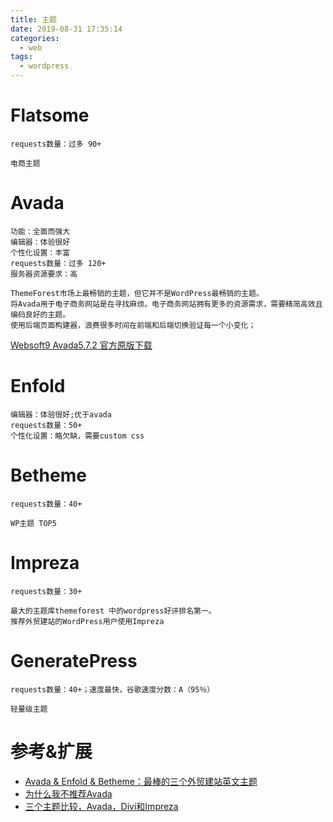 ```yaml
---
title: 主题
date: 2019-08-31 17:35:14
categories:
  - web
tags:
  - wordpress
---
```


# Flatsome

```
requests数量：过多 90+

电商主题
```

# Avada

```
功能：全面而强大
编辑器：体验很好
个性化设置：丰富
requests数量：过多 120+
服务器资源要求：高

ThemeForest市场上最畅销的主题，但它并不是WordPress最畅销的主题。
将Avada用于电子商务网站是在寻找麻烦。电子商务网站拥有更多的资源需求，需要精简高效且编码良好的主题。
使用后端页面构建器，浪费很多时间在前端和后端切换验证每一个小变化；
```

[Websoft9 Avada5.7.2 官方原版下载](http://libs.websoft9.com/apps/wordpress/wordpress5.0.2-avada5.7.2-en.tar.gz)

# Enfold

```
编辑器：体验很好;优于avada
requests数量：50+
个性化设置：略欠缺，需要custom css
```

# Betheme

```
requests数量：40+

WP主题 TOP5
```

# Impreza

```
requests数量：30+

最大的主题库themeforest 中的wordpress好评排名第一。
推荐外贸建站的WordPress用户使用Impreza
```

# GeneratePress

```
requests数量：40+；速度最快，谷歌速度分数：A（95％）

轻量级主题
```
# 参考&扩展

- [Avada & Enfold & Betheme：最棒的三个外贸建站英文主题](https://www.liaosam.com/wordpress-theme-avada-enfold-betheme.html/comment-page-1)
- [为什么我不推荐Avada](https://www.imaiko.com/why-i-not-choose-avada.html)
- [三个主题比较，Avada，Divi和Impreza](https://www.imaiko.com/avada-divi-impreza.html)
